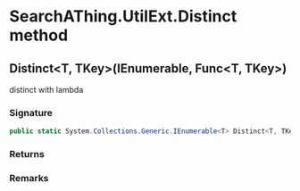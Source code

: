 # SearchAThing.UtilExt.Distinct method
## Distinct<T, TKey>(IEnumerable<T>, Func<T, TKey>)
distinct with lambda

### Signature
```csharp
public static System.Collections.Generic.IEnumerable<T> Distinct<T, TKey>(IEnumerable<T> lst, Func<T, TKey> keySelector)
```
### Returns

### Remarks

